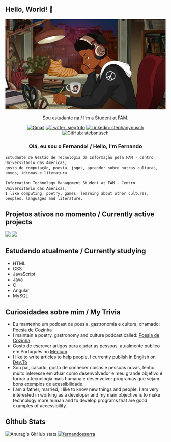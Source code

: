 ## Hello, World! 👋

<div align="center">
  
<img src="https://github.com/fernandosserra/fernandosserra/blob/main/lofi_me.jpg?raw=true" />

Sou estudante na / I'm a Student at [FAM](https://vemprafam.com.br/).

[![Gmail](https://img.shields.io/twitter/url?label=email&logo=gmail&style=social&url=http%3A%2F%2Fmailto%3Asiegrfried7%40gmail.com)](mailto:siegrfried@gmail.com)
[![Twitter: siegfrito](https://img.shields.io/twitter/follow/siegfrito?style=social)](https://twitter.com/siegfrito)
[![Linkedin: stephanynusch](https://img.shields.io/badge/-fernandosserra-blue?style=flat-square&logo=Linkedin&logoColor=white&link=https://www.linkedin.com/in/fernandosserra/)](https://www.linkedin.com/in/fernandosserra/)
[![GitHub: stebsnusch](https://img.shields.io/github/followers/fernandosserra?label=follow&style=social)](https://github.com/fernandosserra)
</div>


<h3 align="center">Olá, eu sou o Fernando! / Hello, I'm Fernando <br></h3>

```
Estudante de Gestão de Tecnologia da Informação pela FAM - Centro Universitário das Américas, 
gosto de computação, poesia, jogos, aprender sobre outras culturas, povos, idiomas e literatura.

Information Technology Management Student at FAM - Centro Universitário das Américas,
I like computing, poetry, games, learning about other cultures, peoples, languages and literature.
```

## Projetos ativos no momento / Currently active projects

<img src="https://progress-bar.dev/10/?title=cSDNG - C Single Dungeon" />

<img src="https://progress-bar.dev/10/?title=The Bard and Bird Bookstore" />


## Estudando atualmente / Currently studying

  - HTML
  - CSS
  - JavaScript
  - Java
  - C
  - Angular
  - MySQL

## Curiosidades sobre mim / My Trivia

- Eu mantenho um podcast de poesia, gastronomia e cultura, chamado: [Poesia de Cozinha](https://poesiadecozinha.com)
- I maintain a poetry, gastronomy and culture podcast called: [Poesia de Cozinha](https://poesiadecozinha.com)
- Gosto de escrever artigos para ajudar as pessoas, atualmente publico em Português no [Medium](https://siegrfried.medium.com)
- I like to write articles to help people, I currently publish in English on [Dev.To](https://dev.to/fernandosserra)
- Sou pai, casado, gosto de conhecer coisas e pessoas novas, tenho muito interesse em atuar como desenvolvedor e meu grande objetivo é tornar a tecnologia mais humana e desenvolver programas que sejam bons exemplos de acessibilidade.
- I am a father, married, I like to know new things and people, I am very interested in working as a developer and my main objective is to make technology more human and to develop programs that are good examples of accessibility.

## Github Stats

<!-- <span style="height ">
![Anurag's GitHub stats](https://github-readme-stats.vercel.app/api?username=fernandosserra&show_icons=true&theme=tokyonight)
</span> -->

![Anurag's GitHub stats](https://github-readme-stats.vercel.app/api?username=fernandosserra&show_icons=true&theme=tokyonight)
[![fernandosserra](https://github-readme-stats.vercel.app/api/top-langs/?username=fernandosserra&hide=html&layout=compact=true&theme=tokyonight)](https://github.com/fernandosserra/)
<!-- ![Top Langs](https://github-readme-stats.vercel.app/api/top-langs/?username=fernandosserra&layout=compact&theme=tokyonight) -->
